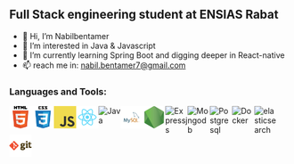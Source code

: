 ## Full Stack engineering student at ENSIAS Rabat

- 👋 Hi, I’m Nabilbentamer
- 👀 I’m interested in Java & Javascript
- 🌱 I’m currently learning Spring Boot and digging deeper in React-native
- 📫 reach me in: nabil.bentamer7@gmail.com



### Languages and Tools:

<img align="left" alt="HTML5" width="40px" src="https://raw.githubusercontent.com/github/explore/80688e429a7d4ef2fca1e82350fe8e3517d3494d/topics/html/html.png" />
<img align="left" alt="CSS3" width="40px" src="https://raw.githubusercontent.com/github/explore/80688e429a7d4ef2fca1e82350fe8e3517d3494d/topics/css/css.png" />

<img align="left" alt="JavaScript" width="40px" src="https://raw.githubusercontent.com/github/explore/80688e429a7d4ef2fca1e82350fe8e3517d3494d/topics/javascript/javascript.png" />
<img align="left" alt="React" width="40px" src="https://raw.githubusercontent.com/github/explore/80688e429a7d4ef2fca1e82350fe8e3517d3494d/topics/react/react.png" />
<img align="left" alt="Java" width="40px" src="https://cdn-icons-png.flaticon.com/512/226/226777.png" />

<img align="left" alt="MySQL" width="40px" src="https://raw.githubusercontent.com/github/explore/80688e429a7d4ef2fca1e82350fe8e3517d3494d/topics/mysql/mysql.png" />

<img align="left" alt="Nodejs" width="40px" src="https://raw.githubusercontent.com/github/explore/80688e429a7d4ef2fca1e82350fe8e3517d3494d/topics/nodejs/nodejs.png" />
<img align="left" alt="Expressjs" width="40px" src="https://cdn.iconscout.com/icon/free/png-256/node-js-1174925.png" />
<img align="left" alt="Mongodb" width="40px" src="https://coollogo.net/wp-content/uploads/2021/03/MongoDB-Icon-logo.svg" />
<img align="left" alt="Postgresql" width="40px" src="https://camo.githubusercontent.com/c1ccadf916a9a9686bd47140a7dea01e17e3d2d986eae1466ea77f27ca48ac27/68747470733a2f2f6469616d616e74692e636f6d2f77702d636f6e74656e742f75706c6f6164732f323031392f31302f706f737467726573716c2e706e67" />


<img align="left" alt="Docker" width="40px" src="https://camo.githubusercontent.com/14a2aade649f42ed9062288a72f395c66ccc731dd0df7c4da0509e73cb9ac42a/68747470733a2f2f6d69726f2e6d656469756d2e636f6d2f6d61782f3531322f312a513272526c7771762d7444665a3651586d4a714d75512e706e67" />

<img align="left" alt="elasticsearch" width="40px" src="https://www.pinclipart.com/picdir/big/580-5809768_transparent-clip-art-app-free-download-logo-elastic.png" />

<img align="left" alt="Git" width="40px" src="https://raw.githubusercontent.com/github/explore/78df643247d429f6cc873026c0622819ad797942/topics/git/git.png" />


<br />
<br />

[website]: https://nabil-bentamer.netlify.app/
[linkedin]: https://www.linkedin.com/in/nabil-bentamer/
